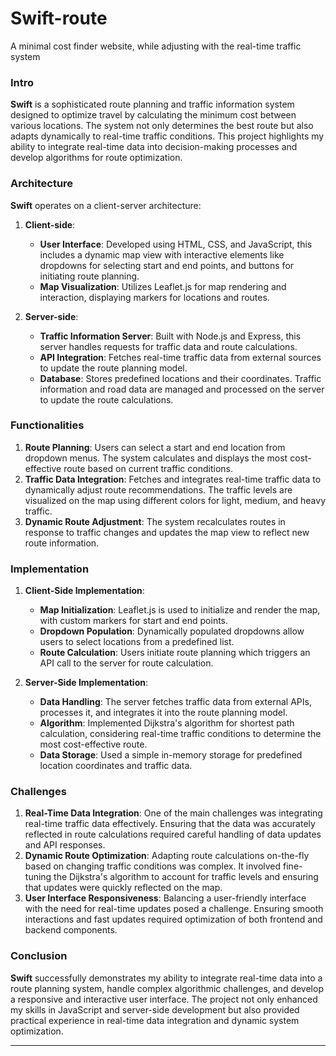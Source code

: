 # Swift-route
A minimal cost finder website, while adjusting with the real-time traffic system

### **Intro**

**Swift** is a sophisticated route planning and traffic information system designed to optimize travel by calculating the minimum cost between various locations. The system not only determines the best route but also adapts dynamically to real-time traffic conditions. This project highlights my ability to integrate real-time data into decision-making processes and develop algorithms for route optimization.

### **Architecture**

**Swift** operates on a client-server architecture:

1. **Client-side**: 
   - **User Interface**: Developed using HTML, CSS, and JavaScript, this includes a dynamic map view with interactive elements like dropdowns for selecting start and end points, and buttons for initiating route planning.
   - **Map Visualization**: Utilizes Leaflet.js for map rendering and interaction, displaying markers for locations and routes.

2. **Server-side**: 
   - **Traffic Information Server**: Built with Node.js and Express, this server handles requests for traffic data and route calculations.
   - **API Integration**: Fetches real-time traffic data from external sources to update the route planning model.
   - **Database**: Stores predefined locations and their coordinates. Traffic information and road data are managed and processed on the server to update the route calculations.

### **Functionalities**

1. **Route Planning**: Users can select a start and end location from dropdown menus. The system calculates and displays the most cost-effective route based on current traffic conditions.
2. **Traffic Data Integration**: Fetches and integrates real-time traffic data to dynamically adjust route recommendations. The traffic levels are visualized on the map using different colors for light, medium, and heavy traffic.
3. **Dynamic Route Adjustment**: The system recalculates routes in response to traffic changes and updates the map view to reflect new route information.

### **Implementation**

1. **Client-Side Implementation**:
   - **Map Initialization**: Leaflet.js is used to initialize and render the map, with custom markers for start and end points.
   - **Dropdown Population**: Dynamically populated dropdowns allow users to select locations from a predefined list.
   - **Route Calculation**: Users initiate route planning which triggers an API call to the server for route calculation.

2. **Server-Side Implementation**:
   - **Data Handling**: The server fetches traffic data from external APIs, processes it, and integrates it into the route planning model.
   - **Algorithm**: Implemented Dijkstra's algorithm for shortest path calculation, considering real-time traffic conditions to determine the most cost-effective route.
   - **Data Storage**: Used a simple in-memory storage for predefined location coordinates and traffic data. 

### **Challenges**

1. **Real-Time Data Integration**: One of the main challenges was integrating real-time traffic data effectively. Ensuring that the data was accurately reflected in route calculations required careful handling of data updates and API responses.
2. **Dynamic Route Optimization**: Adapting route calculations on-the-fly based on changing traffic conditions was complex. It involved fine-tuning the Dijkstra's algorithm to account for traffic levels and ensuring that updates were quickly reflected on the map.
3. **User Interface Responsiveness**: Balancing a user-friendly interface with the need for real-time updates posed a challenge. Ensuring smooth interactions and fast updates required optimization of both frontend and backend components.

### **Conclusion**

**Swift** successfully demonstrates my ability to integrate real-time data into a route planning system, handle complex algorithmic challenges, and develop a responsive and interactive user interface. The project not only enhanced my skills in JavaScript and server-side development but also provided practical experience in real-time data integration and dynamic system optimization.

---
